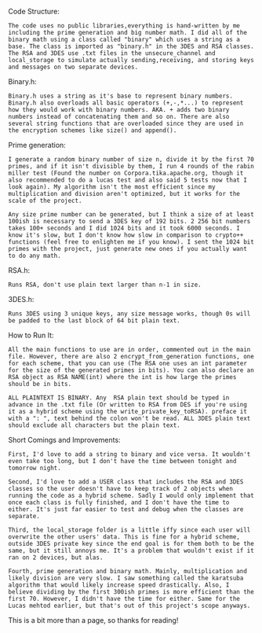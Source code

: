 Code Structure: 
    
    The code uses no public libraries,everything is hand-written by me including the prime generation and big number math. I did all of the binary math using a class called "binary" which uses a string as a base. The class is imported as "binary.h" in the 3DES and RSA classes. The RSA and 3DES use .txt files in the unsecure_channel and local_storage to simulate actually sending,receiving, and storing keys and messages on two separate devices.

Binary.h: 

    Binary.h uses a string as it's base to represent binary numbers. Binary.h also overloads all basic operators (+,-,*...) to represent how they would work with binary numbers. AKA. + adds two binary numbers instead of concatenating them and so on. There are also several string functions that are overloaded since they are used in the encryption schemes like size() and append().

Prime generation: 

    I generate a random binary number of size n, divide it by the first 70 primes, and if it isn't divisible by them, I run 4 rounds of the rabin miller test (Found the number on Corpora.tika.apache.org, though it also recommended to do a lucas test and also said 5 tests now that I look again). My algorithm isn't the most efficient since my multiplication and division aren't optimized, but it works for the scale of the project. 
    
    Any size prime number can be generated, but I think a size of at least 100ish is necessary to send a 3DES key of 192 bits. 2 256 bit numbers takes 100+ seconds and I did 1024 bits and it took 6000 seconds. I know it's slow, but I don't know how slow in comparison to crypto++ functions (feel free to enlighten me if you know). I sent the 1024 bit primes with the project, just generate new ones if you actually want to do any math.

RSA.h:

    Runs RSA, don't use plain text larger than n-1 in size.

3DES.h:

    Runs 3DES using 3 unique keys, any size message works, though 0s will be padded to the last block of 64 bit plain text.

How to Run It:

    All the main functions to use are in order, commented out in the main file. However, there are also 2 encrypt_from_generation functions, one for each scheme, that you can use (The RSA one uses an int parameter for the size of the generated primes in bits). You can also declare an RSA object as RSA NAME(int) where the int is how large the primes should be in bits.

    ALL PLAINTEXT IS BINARY. Any  RSA plain text should be typed in advance in the .txt file (Or written to RSA from DES if you're using it as a hybrid scheme using the write_private_key_toRSA). preface it  with a ": ", text behind the colon won't be read. ALL 3DES plain text should exclude all characters but the plain text.

Short Comings and Improvements:

    First, I'd love to add a string to binary and vice versa. It wouldn't even take too long, but I don't have the time between tonight and tomorrow night.

    Second, I'd love to add a USER class that includes the RSA and 3DES classes so the user doesn't have to keep track of 2 objects when running the code as a hybrid scheme. Sadly I would only implement that once each class is fully finished, and I don't have the time to either. It's just far easier to test and debug when the classes are separate.

    Third, the local_storage folder is a little iffy since each user will overwrite the other users' data. This is fine for a hybrid scheme, outside 3DES private key since the end goal is for them both to be the same, but it still annoys me. It's a problem that wouldn't exist if it ran on 2 devices, but alas.

    Fourth, prime generation and binary math. Mainly, multiplication and likely division are very slow. I saw something called the karatsuba algorithm that would likely increase speed drastically. Also, I believe dividing by the first 300ish primes is more efficient than the first 70. However, I didn't have the time for either. Same for the Lucas mehtod earlier, but that's out of this project's scope anyways.

This is a bit more than a page, so thanks for reading!